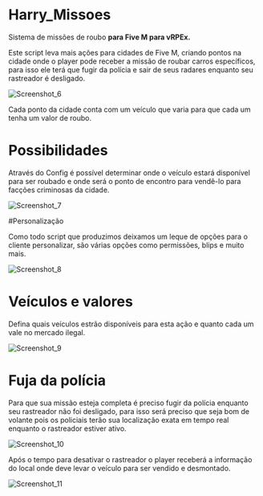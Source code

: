 # Harry_Missoes

Sistema de missões de roubo **para Five M para vRPEx.**

Este script leva mais ações para cidades de Five M, criando pontos na cidade onde o player pode receber a missão de roubar carros específicos, para isso ele terá que fugir da polícia e sair de seus radares enquanto seu rastreador é desligado.

![Screenshot_6](https://github.com/SylvioLeonZanotti/Harry_Missoes/assets/123652053/1aa35523-91cb-4e37-906a-b641db2e9065)

Cada ponto da cidade conta com um veículo que varia para que cada um tenha um valor de roubo.

# Possibilidades  

Através do Config é possível determinar onde o veículo estará disponível para ser roubado e onde será o ponto de encontro para vendê-lo para facções criminosas da cidade. 

![Screenshot_7](https://github.com/SylvioLeonZanotti/Harry_Missoes/assets/123652053/defa77f1-adea-4df2-baf7-16b17ede620f)

#Personalização 

Como todo script que produzimos deixamos um leque de opções para o cliente personalizar, são várias opções como permissões, blips e muito mais.

![Screenshot_8](https://github.com/SylvioLeonZanotti/Harry_Missoes/assets/123652053/65c903c5-c399-4a3c-ba55-9b6958f1dd25)

# Veículos e valores

Defina quais veículos estrão disponíveis para esta ação e quanto cada um vale no mercado ilegal.

![Screenshot_9](https://github.com/SylvioLeonZanotti/Harry_Missoes/assets/123652053/b440f130-7ee9-43fc-8ca7-197e5cc121bb)

# Fuja da polícia

Para que sua missão esteja completa é preciso fugir da polícia enquanto seu rastreador não foi desligado, para isso será preciso que seja bom de volante pois os policiais terão sua localização exata em tempo real enquanto o rastreador estiver ativo.

![Screenshot_10](https://github.com/SylvioLeonZanotti/Harry_Missoes/assets/123652053/fed944fe-e3e5-43d2-b33f-d7b771e25c4a)

Após o tempo para desativar o rastreador o player receberá a informação do local onde deve levar o veículo para ser vendido e desmontado.

![Screenshot_11](https://github.com/SylvioLeonZanotti/Harry_Missoes/assets/123652053/0fe373c5-2054-47f4-9757-fa386636e77a)
